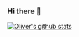 ### Hi there 👋

[![Oliver's github stats](https://github-readme-stats.vercel.app/api?username=Oliver-BE&hide=stars&show_icons=true&theme=algolia)](https://github.com/anuraghazra/github-readme-stats)


